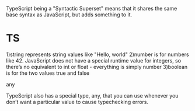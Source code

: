 TypeScript being a "Syntactic Superset" means that it shares the same base syntax as JavaScript, but adds something to it.

# TS
1)string represents string values like "Hello, world"
2)number is for numbers like 42. JavaScript does not have a special runtime value for integers, so there’s no equivalent to int or float - everything is simply number
3)boolean is for the two values true and false

any 

TypeScript also has a special type, any, that you can use whenever you don’t want a particular value to cause typechecking errors.
